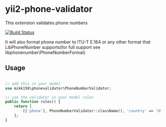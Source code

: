 yii2-phone-validator
====================

This extension validates phone numbers

[![Build Status](https://travis-ci.org/mikk150/yii2-phone-validator.svg?branch=master)](https://travis-ci.org/mikk150/yii2-phone-validator)

It will also format phone number to ITU-T E.164 or any other format that LibPhoneNumber supports(for full support see libphonenumber\PhoneNumberFormat)

## Usage
```php

// add this in your model
use mikk150\phonevalidator\PhoneNumberValidator;

// use the validator in your model rules
public function rules() {
    return [
        [['phone'], PhoneNumberValidator::className(), 'country' => 'US']
    ];
}
```